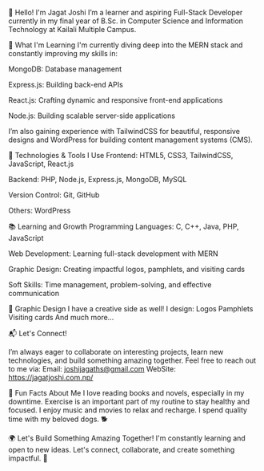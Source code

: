 👋 Hello! I'm Jagat Joshi
I’m a learner and aspiring Full-Stack Developer currently in my final year of B.Sc. in Computer Science and Information Technology at Kailali Multiple Campus.

🌱 What I'm Learning
I'm currently diving deep into the MERN stack and constantly improving my skills in:

MongoDB: Database management

Express.js: Building back-end APIs

React.js: Crafting dynamic and responsive front-end applications

Node.js: Building scalable server-side applications

I’m also gaining experience with TailwindCSS for beautiful, responsive designs and WordPress for building content management systems (CMS).



🚀 Technologies & Tools I Use
Frontend:
HTML5, CSS3, TailwindCSS, JavaScript, React.js

Backend:
PHP, Node.js, Express.js, MongoDB, MySQL

Version Control:
Git, GitHub

Others:
WordPress



📚 Learning and Growth
Programming Languages: C, C++, Java, PHP, JavaScript

Web Development: Learning full-stack development with MERN

Graphic Design: Creating impactful logos, pamphlets, and visiting cards

Soft Skills: Time management, problem-solving, and effective communication

🎨 Graphic Design
I have a creative side as well! I design:
Logos
Pamphlets
Visiting cards
And much more...

📬 Let's Connect!

I’m always eager to collaborate on interesting projects, learn new technologies, and build something amazing together. Feel free to reach out to me via:
Email: joshijagaths@gmail.com
WebSite: https://jagatjoshi.com.np/

🐾 Fun Facts About Me
I love reading books and novels, especially in my downtime.
Exercise is an important part of my routine to stay healthy and focused.
I enjoy music and movies to relax and recharge.
I spend quality time with my beloved dogs. 🐕

🌍 Let's Build Something Amazing Together!
I'm constantly learning and open to new ideas. Let's connect, collaborate, and create something impactful. 🚀
